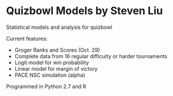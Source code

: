 # Quizbowl Models by Steven Liu
Statistical models and analysis for quizbowl

Current features:
* Groger Ranks and Scores (Oct. 29)
* Complete data from 16 regular difficulty or harder tournaments
* Logit model for win probability
* Linear model for margin of victory
* PACE NSC simulation (alpha)

Programmed in Python 2.7 and R